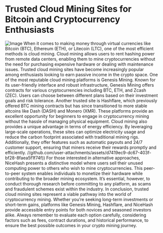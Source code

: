 # Trusted Cloud Mining Sites for Bitcoin and Cryptocurrency Enthusiasts

![Image](https://github.com/user-attachments/assets/d7419ec9-dc67-403f-bf28-8faea5f1f74f)
When it comes to making money through virtual currencies like Bitcoin (BTC), Ethereum (ETH), or Litecoin (LTC), one of the most efficient methods is cloud mining. Cloud mining allows users to rent hashing power from remote data centers, enabling them to mine cryptocurrencies without the need for purchasing expensive hardware or dealing with maintenance issues. Trusted cloud mining sites have become increasingly popular among enthusiasts looking to earn passive income in the crypto space.
One of the most reputable cloud mining platforms is Genesis Mining. Known for its user-friendly interface and robust infrastructure, Genesis Mining offers contracts for various cryptocurrencies including BTC, ETH, and Zcash (ZEC). Users can choose between different plans based on their investment goals and risk tolerance. Another trusted site is Hashflare, which previously offered BTC mining contracts but has since transitioned to more stable altcoins like Dash (DASH) and Monero (XMR). These platforms provide an excellent opportunity for beginners to engage in cryptocurrency mining without the hassle of managing physical equipment.
Cloud mining also provides a unique advantage in terms of energy efficiency. By leveraging large-scale operations, these sites can optimize electricity usage and reduce the carbon footprint associated with traditional mining rigs. Additionally, they offer features such as automatic payouts and 24/7 customer support, ensuring that miners receive their rewards promptly and efficiently.
 //github.com/user-attachments/assets/d7419ec9-dc67-403f-bf28-8faea5f1f74f))
For those interested in alternative approaches, NiceHash presents a distinctive model where users sell their unused computing power to others who wish to mine cryptocurrencies. This peer-to-peer system enables individuals to monetize their hardware while contributing to the broader mining ecosystem. It’s essential, however, to conduct thorough research before committing to any platform, as scams and fraudulent schemes exist within the industry.
In conclusion, trusted cloud mining sites represent a viable pathway into the world of cryptocurrency mining. Whether you’re seeking long-term investments or short-term gains, platforms like Genesis Mining, Hashflare, and NiceHash provide accessible entry points for both novices and seasoned investors alike. Always remember to evaluate each option carefully, considering factors such as fees, contract durations, and historical performance, to ensure the best possible outcomes in your crypto mining journey.
